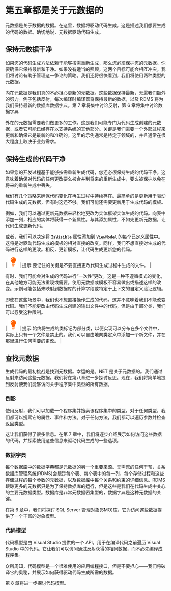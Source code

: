 # 第五章都是关于元数据的

元数据是关于数据的数据。在这里，数据将驱动代码生成。这是描述我们想要生成的代码的数据。确切地说，元数据驱动代码生成。

## 保持元数据干净

如果您的代码生成方法依赖于能够按需重新生成，那么您必须保护您的元数据。你要确保它保持最新和干净。如果没有适当的照顾，这两个目标可能会相互冲突。我们将讨论有助于管理这一争论的策略。我们还将很快看到，我们将使用两种类型的元数据。

内在元数据是我们真的不必担心更新的元数据。这些数据保持最新，无需我们额外的努力。例子包括反射，每次编译时编译器将保持最新的数据，以及 RDMS 将为我们保持最新的数据库数据字典。第 7 章将集中讨论反射，第 6 章将集中讨论数据字典

外在的元数据需要我们做更多的工作。这是我们可能专门为代码生成创建的元数据，或者它可能已经存在以支持系统的其他部分。关键是我们需要一个外部过程来更新和确保它是最新的和准确的。这里的示例通常是特定于领域的，并且通常在很大程度上取决于业务需求。

## 保持生成的代码干净

如果您的开发过程基于能够按需重新生成代码，您还必须保持生成的代码干净。这意味着确保对代码的任何更改要么被合并到将来的重新生成中，要么被保护以免在将来的重新生成中丢失。

我们有几个策略来确保代码变化在再生过程中持续存在。最简单的是更新用于驱动代码生成的元数据，但有时这还不够。我们可能还需要更新用于生成代码的模板。

例如，我们可以通过更新元数据来轻松地更改为实体框架实体生成的代码。向表中添加一列，相应的实体将获得一个新属性。与其添加属性，不如先更新元数据，让代码生成更新代码。

或者，我们可以决定将 **`IsVisible`** 属性添加到 **`ViewModel`** 的每个已定义属性中。这将是对驱动代码生成的模板的相对直接的改变。同样，我们不想直接对生成的代码进行这样的更改。相反，更新模板，让代码生成更新您的代码。

| ![](img/tip.png) | 提示:要记住的关键是不要直接更改代码生成过程中生成的文件。 |

有时，我们可能会对生成的代码进行“一次性”更改。这是一种不遵循模式的变化，在其他地方可能无法重现或需要。使用元数据或模板不容易做出或描述这样的改变。示例可能包括未映射到数据库的计算字段或特定于上下文的自定义验证逻辑。

即使在这些场景中，我们也不想直接操作生成的代码。这并不意味着我们不能改变代码。我们不能更改由代码生成创建的输出文件中的代码，但是由于部分类，我们可以忍受这种限制。

| ![](img/tip.png) | 提示:始终将生成的类标记为部分类，以便实现可以分布在多个文件中，实际上只有一个文件是禁止的。我们可以自由地向类定义中添加一个新文件，并在那里进行任何需要的更改。 |

## 查找元数据

生成代码的最初挑战是找到元数据。幸运的是。NET 是关于元数据的。我们通过反射来访问这些元数据。我们将在第八章进一步探讨反思。现在，我们将简单地提到反射使我们能够访问关于程序集中类型的所有数据。

### 倒影

使用反射，我们可以加载一个程序集并搜索该程序集中的类型。对于任何类型，我们都可以搜索它的属性、事件和方法。对于任何方法，我们都可以遍历参数并检查返回类型。

这让我们获得了很多信息。在第 7 章中，我们将逐步介绍展示如何访问这些数据的代码，并探索使用这些信息来驱动代码生成的一些选项。

### 数据字典

每个数据库中的数据字典都是元数据的另一个重要来源。无需您的任何干预，关系数据库管理系统(RDMS)会跟踪每个表、每个表中的每一列、每个存储过程和这些存储过程的每个参数的元数据，以及数据库中每个关系和约束的详细信息。RDMS 跟踪更多的元数据只是为了保持数据库的运行，但是这些是我们在代码生成中关心的主要元数据类型。数据库是非常元数据密集型的，数据字典是这种元数据的关键。

在第 6 章中，我们将探讨 SQL Server 管理对象(SMO)库，它为访问这些数据提供了一个丰富的对象模型。

### 代码模型

代码模型是由 Visual Studio 提供的一个 API，用于在编译代码之前遍历 Visual Studio 中的代码。它让我们可以访问通过反射获得的相同数据，而不必先编译成程序集。

众所周知，代码模型是一个很难使用的应用编程接口，但是不要担心——我们将破译它的奥秘，并展示如何获得驱动代码生成所需的数据。

第 8 章将进一步探讨代码模型。